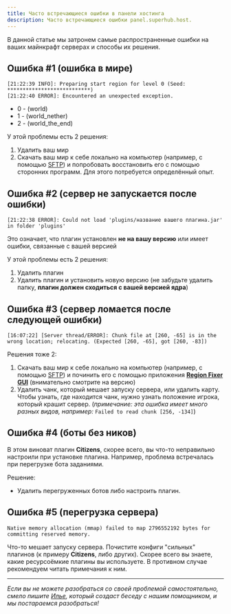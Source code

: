 ```yaml
---
title: Часто встречающиеся ошибки в панели хостинга
description: Часто встречающиеся ошибки panel.superhub.host.
---
```


В данной статье мы затронем самые распространенные ошибки на ваших майнкрафт серверах и способы их решения.

## Ошибка #1 (ошибка в мире)

```log
[21:22:39 INFO]: Preparing start region for level 0 (Seed: ***************************) 
[21:22:40 ERROR]: Encountered an unexpected exception. 
```

- 0 - (world)
- 1 - (world_nether)
- 2 - (world_the_end)

У этой проблемы есть 2 решения:
1. Удалить ваш мир
2. Скачать ваш мир к себе локально на компьютер (например, с помощью [SFTP](/guides/use-sftp)) и попробовать восстановить его с помощью сторонних программ. Для этого потребуется определённый опыт.

## Ошибка #2 (сервер не запускается после ошибки)

```
[21:22:38 ERROR]: Could not load 'plugins/название вашего плагина.jar' in folder 'plugins' 
```
Это означает, что плагин установлен **не на вашу версию** или имеет ошибки, связанные с вашей версией

У этой проблемы есть 2 решения:
1. Удалить плагин
2. Удалить плагин и установить новую версию (не забудьте удалить папку, **плагин должен сходиться с вашей версией ядра**)

## Ошибка #3 (сервер ломается после следующей ошибки)

```
[16:07:22] [Server thread/ERROR]: Chunk file at [260, -65] is in the wrong location; relocating. (Expected [260, -65], got [260, -83]) 
```

Решения тоже 2:
1. Скачать ваш мир к себе локально на компьютер (например, с помощью [SFTP](/guides/use-sftp)) и починить его с помощью приложения **[Region Fixer GUI](http://rubukkit.org/threads/remont-karty-minecraft-region-fixer-gui.71672/)** (внимательно смотрите на версию)
2. Удалить чанк, который мешает запуску сервера, или удалить карту. Чтобы узнать, где находится чанк, нужно узнать положение игрока, который крашит сервер. (*примечание: эта ошибка имеет много разных видов, например:* `Failed to read chunk [256, -134]`)

## Ошибка #4 (боты без ников)

В этом виноват плагин **Citizens**, скорее всего, вы что-то неправильно настроили при установке плагина. Например, проблема встречалась при перегрузке бота заданиями.

Решение:
- Удалить перегруженных ботов либо настроить плагин.

## Ошибка #5 (перегрузка сервера)

```
Native memory allocation (mmap) failed to map 2796552192 bytes for committing reserved memory. 
```
Что-то мешает запуску сервера. Почистите конфиги "сильных" плагинов (к примеру **Citizens**, либо других). Скорее всего вы знаете, какие ресурсоёмкие плагины вы используете. В противном случае рекомендуем читать примечания к ним.

--- 

*Если вы не можете разобраться со своей проблемой самостоятельно, смело пишите [Илье](https://vk.com/rainbow_brony), который создаст беседу с нашим помощником, и мы постараемся разобраться!*
